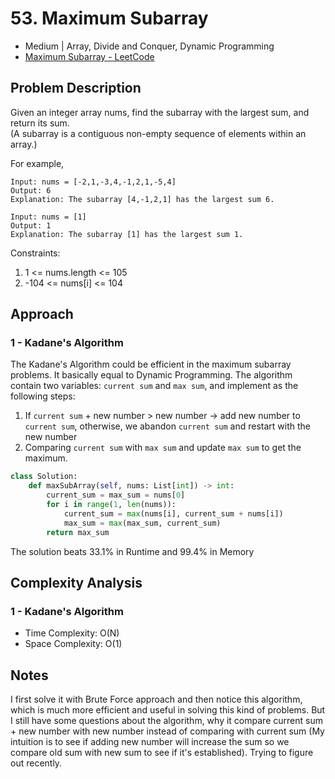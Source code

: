 # 53. Maximum Subarray
- Medium | Array, Divide and Conquer, Dynamic Programming
- [Maximum Subarray - LeetCode](https://leetcode.com/problems/maximum-subarray/)

## Problem Description
Given an integer array nums, find the subarray with the largest sum, and return its sum.<br>
(A subarray is a contiguous non-empty sequence of elements within an array.)
 
For example, <br>
```
Input: nums = [-2,1,-3,4,-1,2,1,-5,4]
Output: 6
Explanation: The subarray [4,-1,2,1] has the largest sum 6.
```

```
Input: nums = [1]
Output: 1
Explanation: The subarray [1] has the largest sum 1.
```

Constraints:
1. 1 <= nums.length <= 105
2. -104 <= nums[i] <= 104
 
## Approach
### 1 - Kadane's Algorithm
The Kadane's Algorithm could be efficient in the maximum subarray problems. It basically equal to Dynamic Programming. The algorithm contain two variables: `current sum` and `max sum`, and implement as the following steps:
1. If `current sum` + new number > new number -> add new number to `current sum`, otherwise, we abandon `current sum` and restart with the new number
2. Comparing `current sum` with `max sum` and update `max sum` to get the maximum.

```python
class Solution:
    def maxSubArray(self, nums: List[int]) -> int:
        current_sum = max_sum = nums[0]
        for i in range(1, len(nums)):
            current_sum = max(nums[i], current_sum + nums[i])
            max_sum = max(max_sum, current_sum)
        return max_sum
```
The solution beats 33.1% in Runtime and 99.4% in Memory

## Complexity Analysis
### 1 - Kadane's Algorithm
- Time Complexity: O(N)
- Space Complexity: O(1)

## Notes
I first solve it with Brute Force approach and then notice this algorithm, which is much more efficient and useful in solving this kind of problems. But I still have some questions about the algorithm, why it compare current sum + new number with new number instead of comparing with current sum (My intuition is to see if adding new number will increase the sum so we compare old sum with new sum to see if it's established). Trying to figure out recently.
